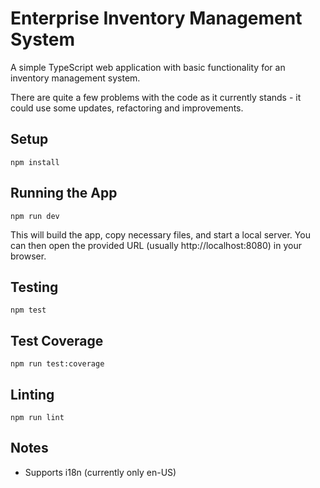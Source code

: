 # Enterprise Inventory Management System

A simple TypeScript web application with basic functionality for an inventory management system.

There are quite a few problems with the code as it currently stands - it could use some updates, refactoring and improvements.

## Setup

```
npm install
```

## Running the App

```
npm run dev
```

This will build the app, copy necessary files, and start a local server. You can then open the provided URL (usually http://localhost:8080) in your browser.

## Testing

```
npm test
```

## Test Coverage

```
npm run test:coverage
```

## Linting

```
npm run lint
```

## Notes

- Supports i18n (currently only en-US)
